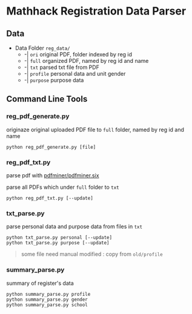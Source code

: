 Mathhack Registration Data Parser
===
## Data
* Data Folder `reg_data/`
    * -| `ori`   original PDF, folder indexed by reg id
    * -| `full`  organized PDF, named by reg id and name
    * -| `txt`  parsed txt file from PDF
    * -| `profile` personal data and unit gender
    * -| `purpose` purpose data

## Command Line Tools
### reg_pdf_generate.py
originaze original uploaded PDF file to `full` folder, named by reg id and name
```
python reg_pdf_generate.py [file]
```

### reg_pdf_txt.py
parse pdf with [pdfminer/pdfminer.six](https://github.com/pdfminer/pdfminer.six)

parse all PDFs which under `full` folder to `txt`
```
python reg_pdf_txt.py [--update]
```
### txt_parse.py
parse personal data and purpose data from files in `txt`
```
python txt_parse.py personal [--update]
python txt_parse.py purpose [--update]
```
> some file need manual modified : 
> copy from `old/profile`

### summary_parse.py
summary of register's data
```
python summary_parse.py profile
python summary_parse.py gender
python summary_parse.py school
```


